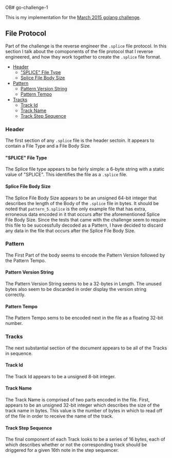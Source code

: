 OB# go-challenge-1

This is my implementation for the [March 2015 golang challenge](http://golang-challenge.com/go-challenge1/).

## File Protocol

Part of the challenge is the reverse engineer the `.splice` file protocol.  In this section I talk about the comoponents of the file protocol that I reverse engineered, and how they work together to create the `.splice` file format.

  - [Header](#header)
    - ["SPLICE" File Type](#splice_file_body_type)
    - [Splice File Body Size](#splice_file_body_size)
  - [Pattern](#pattern)
    - [Pattern Version String](#pattern_version_string)
    - [Pattern Tempo](#pattern_tempo)
  - [Tracks](#tracks)
    - [Track Id](#track_id)
    - [Track Name](#track_name)
    - [Track Step Sequence](#track_step_sequence)

<a name="header"></a>
### Header

The first section of any `.splice` file is the header sectoin.  It appears to contain a File Type and a File Body Size.

<a name="splice_file_body_type"></a>
#### "SPLICE" File Type

The Splice file type appears to be fairly simple: a 6-byte string with a static value of "SPLICE".  This identifies the file as a `.splice` file.

<a name="splice_file_body_size"></a>
#### Splice File Body Size

The Splice File Body Size appears to be an unsigned 64-bit integer that describes the length of the Body of the `.splice` file in bytes. It should be noted that `pattern_5.splice` is the only example file that has extra, erroneous data encoded in it that occurs after the aforementioned Splice File Body Size.  Since the tests that came with the challenge seem to require this file to be successfully decoded as a Pattern, I have decided to discard any data in the file that occurs after the Splice File Body Size.

<a name="pattern"></a>
### Pattern

The First Part of the body seems to encode the Pattern Version followed by the Pattern Tempo.

<a name="pattern_version_string"></a>
#### Pattern Version String

The Pattern Version String seems to be a 32-bytes in Length.  The unused bytes also seem to be discarded in order display the version string correctly.

<a name="pattern_tempo"></a>
#### Pattern Tempo

The Pattern Tempo sems to be encoded next in the file as a floating 32-bit number.  

<a name="tracks"></a>
### Tracks

The next substantial section of the document appears to be all of the Tracks in sequence.

<a name="track_id"></a>
#### Track Id

The Track Id appears to be a unsigned 8-bit integer.

<a name="track_name"></a>
#### Track Name

The Track Name is comprised of two parts encoded in the file.  First, appears to be an unsigned 32-bit integer which describes the size of the track name in bytes.  This value is the number of bytes in which to read off of the file in order to receive the name of the track.

<a name="track_step_sequence"></a>
#### Track Step Sequence

The final component of each Track looks to be a series of 16 bytes, each of which describes whether or not the corresponding track should be driggered for a given 16th note in the step sequencer.

